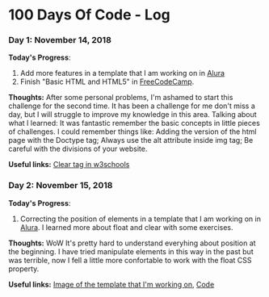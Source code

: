 # 100 Days Of Code - Log

### Day 1: November 14, 2018

**Today's Progress**: 
1. Add more features in a template that I am working on in [Alura](https://cursos.alura.com.br/formacao-front-end) 
2. Finish "Basic HTML and HTML5" in [FreeCodeCamp](https://www.freecodecamp.org/).  

**Thoughts:** After some personal problems, I'm ashamed to start this challenge for the second time. It has been a challenge for me don't miss a day, but I will struggle to improve my knowledge in this area. 
Talking about what I learned: It was fantastic remember the basic concepts in little pieces of challenges. I could remember things like: Adding the version of the html page with the Doctype tag; Always use the alt attribute inside img tag; Be careful with the divisions of your website.

**Useful links:** [Clear tag in w3schools](https://www.w3schools.com/cssref/pr_class_clear.asp)

### Day 2: November 15, 2018

**Today's Progress**: 
1. Correcting the position of elements in a template that I am working on in [Alura](https://cursos.alura.com.br/formacao-front-end). I learned more about float and clear with some exercises.

**Thoughts:** WoW It's pretty hard to understand everyhing about position at the beginning. I have tried manipulate elements in this way in the past but was terrible, now I fell a little more confortable to work with the float CSS property.

**Useful links:** [Image of the template that I'm working on](http://pt-br.tinypic.com/r/vo07dv/9), [Code](https://github.com/gaby-andrade/front-journey)
